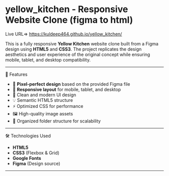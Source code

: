 # yellow_kitchen - Responsive Website Clone (figma to html)
Live URL=> https://kuldeep464.github.io/yellow_kitchen/

This is a fully responsive **Yellow Kitchen** website clone built from a Figma design using **HTML5** and **CSS3**. The project replicates the design aesthetics and user experience of the original concept while ensuring mobile, tablet, and desktop compatibility.

---

 📌 Features

- 🎯 **Pixel-perfect design** based on the provided Figma file  
- 📱 **Responsive layout** for mobile, tablet, and desktop  
- 🎨 Clean and modern UI design  
- 💡 Semantic HTML5 structure  
- ⚡ Optimized CSS for performance  
- 🖼️ High-quality image assets  
- 📂 Organized folder structure for scalability

---

 🛠️ Technologies Used

- **HTML5**
- **CSS3** (Flexbox & Grid)
- **Google Fonts**
- **Figma** (Design source)

---
